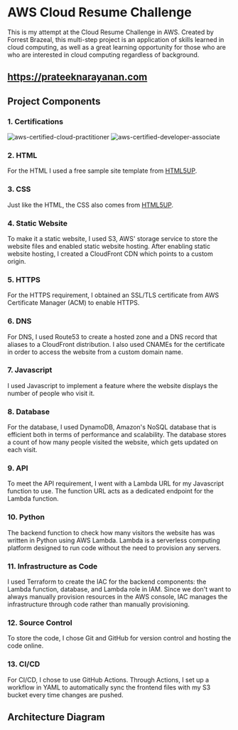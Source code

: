 # AWS Cloud Resume Challenge
This is my attempt at the Cloud Resume Challenge in AWS. Created by Forrest Brazeal, this multi-step project is an application of skills learned in cloud computing, as well as a great learning opportunity for those who are who are interested in cloud computing regardless of background.

## https://prateeknarayanan.com

## Project Components
### 1. Certifications
![aws-certified-cloud-practitioner](https://images.credly.com/size/100x100/images/00634f82-b07f-4bbd-a6bb-53de397fc3a6/image.png)
![aws-certified-developer-associate](https://images.credly.com/size/100x100/images/b9feab85-1a43-4f6c-99a5-631b88d5461b/image.png)
### 2. HTML
For the HTML I used a free sample site template from [HTML5UP](https://html5up.net/). 
### 3. CSS
Just like the HTML, the CSS also comes from [HTML5UP](https://html5up.net/).
### 4. Static Website
To make it a static website, I used S3, AWS' storage service to store the website files and enabled static website hosting. After enabling static website hosting, I created a CloudFront CDN which points to a custom origin.
### 5. HTTPS
For the HTTPS requirement, I obtained an SSL/TLS certificate from AWS Certificate Manager (ACM) to enable HTTPS.
### 6. DNS
For DNS, I used Route53 to create a hosted zone and a DNS record that aliases to a CloudFront distribution. I also used CNAMEs for the certificate in order to access the website from a custom domain name.
### 7. Javascript
I used Javascript to implement a feature where the website displays the number of people who visit it.
### 8. Database
For the database, I used DynamoDB, Amazon's NoSQL database that is efficient both in terms of performance and scalability. The database stores a count of how many people visited the website, which gets updated on each visit.
### 9. API
To meet the API requirement, I went with a Lambda URL for my Javascript function to use. The function URL acts as a dedicated endpoint for the Lambda function.
### 10. Python
The backend function to check how many visitors the website has was written in Python using AWS Lambda. Lambda is a serverless computing platform designed to run code without the need to provision any servers.
### 11. Infrastructure as Code
I used Terraform to create the IAC for the backend components: the Lambda function, database, and Lambda role in IAM. Since we don't want to always manually provision resources in the AWS console, IAC manages the infrastructure through code rather than manually provisioning.
### 12. Source Control
To store the code, I chose Git and GitHub for version control and hosting the code online.
### 13. CI/CD
For CI/CD, I chose to use GitHub Actions. Through Actions, I set up a workflow in YAML to automatically sync the frontend files with my S3 bucket every time changes are pushed.

## Architecture Diagram